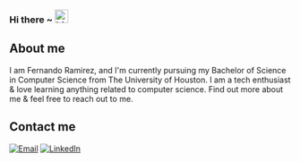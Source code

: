 
### Hi there ~ <img src="https://user-images.githubusercontent.com/1303154/88677602-1635ba80-d120-11ea-84d8-d263ba5fc3c0.gif" width="24px" alt="hi">

## About me

I am Fernando Ramirez, and I'm currently pursuing my Bachelor of Science in Computer Science from The University of Houston. I am a tech enthusiast & love learning anything related to computer science. Find out more about me & feel free to reach out to me.

## Contact me

[![Email](https://img.shields.io/badge/Gmail-D14836?style=for-the-badge&logo=gmail&logoColor=white)](mailto:ramirez.fernando2003@gmail.com)
[![LinkedIn](https://img.shields.io/badge/LinkedIn-0077B5?style=for-the-badge&logo=linkedin&logoColor=white)](https://www.linkedin.com/in/fernandoramirez03/)

